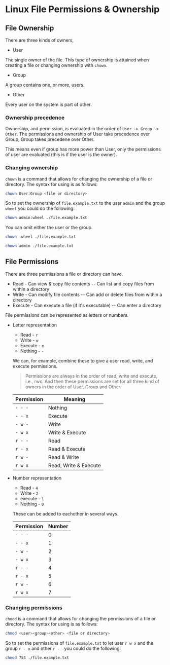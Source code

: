 # Linux File Permissions & Ownership

## File Ownership

There are three kinds of owners,

* User

The single owner of the file.
This type of ownership is attained when creating a file or changing ownership with `chown`.

* Group

A group contains one, or more, users.

* Other
  
Every user on the system is part of other.

### Ownership precedence

Ownership, and permission, is evaluated in the order of `User -> Group -> Other`.
The permissions and ownership of User take precedence over Group, Group takes precedene over Other.

This means even if group has more power than User, only the permissions of user are evaluated (this is if the user is the owner).

### Changing ownership

`chown` is a command that allows for changing the ownership of a file or directory. The syntax for using is as follows:

``` bash
chown User:Group <file or directory>
```

So to set the ownership of `file.example.txt` to the user `admin` and the group `wheel` you could do the following:

```bash
chown admin:wheel ./file.example.txt
```

You can omit either the user or the group.

```bash
chown :wheel ./file.example.txt
```

```bash
chown admin ./file.example.txt
```

## File Permissions

There are three permissions a file or directory can have.

* Read - Can view & copy file contents -- Can list and copy files from within a directory
* Write - Can modify file contents -- Can add or delete files from within a directory
* Execute - Can execute a file (if it's executable) -- Can enter a directory

File permissions can be represented as letters or numbers.

* Letter representation
  
  * Read - `r`
  * Write - `w`
  * Execute - `x`
  * Nothing - `-`
  
  We can, for example, combine these to give a user read, write, and execute permissions.

  > Permissions are always in the order of read, write and execute, i.e., rwx. And then these permissions are set for all three kind of owners in the order of User, Group and Other.
  
  | Permission | Meaning               |
  |------------|-----------------------|
  | `- - -`    | Nothing               |
  | `- - x`    | Execute               |
  | `- w -`    | Write                 |
  | `- w x`    | Write & Execute       |
  | `r - -`    | Read                  |
  | `r - x`    | Read & Execute        |
  | `r w -`    | Read & Write          |
  | `r w x`    | Read, Write & Execute |

* Number representation
  
  * Read - `4`
  * Write - `2`
  * execute - `1`
  * Nothing - `0`

  These can be added to eachother in several ways.
  
  | Permission | Number |
  |------------|--------|
  | `- - -`    | 0      |
  | `- - x`    | 1      |
  | `- w -`    | 2      |
  | `- w x`    | 3      |
  | `r - -`    | 4      |
  | `r - x`    | 5      |
  | `r w -`    | 6      |
  | `r w x`    | 7      |

### Changing permissions

`chmod` is a command that allows for changing the permissions of a file or directory. The syntax for using is as follows:

``` bash
chmod <user><group><other> <file or directory>
```

So to set the permissions of `file.example.txt` to let user `r w x` and the group `r - x`  and other `r - -`you could do the following:

```bash
chmod 754 ./file.example.txt
```
